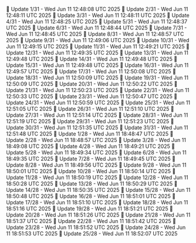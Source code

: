 📌 Update 1/31 - Wed Jun 11 12:48:08 UTC 2025
📌 Update 2/31 - Wed Jun 11 12:48:11 UTC 2025
📌 Update 3/31 - Wed Jun 11 12:48:11 UTC 2025
📌 Update 4/31 - Wed Jun 11 12:48:25 UTC 2025
📌 Update 5/31 - Wed Jun 11 12:48:37 UTC 2025
📌 Update 6/31 - Wed Jun 11 12:48:44 UTC 2025
📌 Update 7/31 - Wed Jun 11 12:48:45 UTC 2025
📌 Update 8/31 - Wed Jun 11 12:48:57 UTC 2025
📌 Update 9/31 - Wed Jun 11 12:49:06 UTC 2025
📌 Update 10/31 - Wed Jun 11 12:49:15 UTC 2025
📌 Update 11/31 - Wed Jun 11 12:49:21 UTC 2025
📌 Update 12/31 - Wed Jun 11 12:49:35 UTC 2025
📌 Update 13/31 - Wed Jun 11 12:49:48 UTC 2025
📌 Update 14/31 - Wed Jun 11 12:49:48 UTC 2025
📌 Update 15/31 - Wed Jun 11 12:49:48 UTC 2025
📌 Update 16/31 - Wed Jun 11 12:49:57 UTC 2025
📌 Update 17/31 - Wed Jun 11 12:50:08 UTC 2025
📌 Update 18/31 - Wed Jun 11 12:50:09 UTC 2025
📌 Update 19/31 - Wed Jun 11 12:50:09 UTC 2025
📌 Update 20/31 - Wed Jun 11 12:50:22 UTC 2025
📌 Update 21/31 - Wed Jun 11 12:50:23 UTC 2025
📌 Update 22/31 - Wed Jun 11 12:50:33 UTC 2025
📌 Update 23/31 - Wed Jun 11 12:50:47 UTC 2025
📌 Update 24/31 - Wed Jun 11 12:50:59 UTC 2025
📌 Update 25/31 - Wed Jun 11 12:51:05 UTC 2025
📌 Update 26/31 - Wed Jun 11 12:51:10 UTC 2025
📌 Update 27/31 - Wed Jun 11 12:51:14 UTC 2025
📌 Update 28/31 - Wed Jun 11 12:51:19 UTC 2025
📌 Update 29/31 - Wed Jun 11 12:51:23 UTC 2025
📌 Update 30/31 - Wed Jun 11 12:51:35 UTC 2025
📌 Update 31/31 - Wed Jun 11 12:51:48 UTC 2025
📌 Update 1/28 - Wed Jun 11 18:48:47 UTC 2025
📌 Update 2/28 - Wed Jun 11 18:48:57 UTC 2025
📌 Update 3/28 - Wed Jun 11 18:49:08 UTC 2025
📌 Update 4/28 - Wed Jun 11 18:49:21 UTC 2025
📌 Update 5/28 - Wed Jun 11 18:49:34 UTC 2025
📌 Update 6/28 - Wed Jun 11 18:49:35 UTC 2025
📌 Update 7/28 - Wed Jun 11 18:49:45 UTC 2025
📌 Update 8/28 - Wed Jun 11 18:49:56 UTC 2025
📌 Update 9/28 - Wed Jun 11 18:50:01 UTC 2025
📌 Update 10/28 - Wed Jun 11 18:50:14 UTC 2025
📌 Update 11/28 - Wed Jun 11 18:50:19 UTC 2025
📌 Update 12/28 - Wed Jun 11 18:50:28 UTC 2025
📌 Update 13/28 - Wed Jun 11 18:50:29 UTC 2025
📌 Update 14/28 - Wed Jun 11 18:50:35 UTC 2025
📌 Update 15/28 - Wed Jun 11 18:50:48 UTC 2025
📌 Update 16/28 - Wed Jun 11 18:51:01 UTC 2025
📌 Update 17/28 - Wed Jun 11 18:51:10 UTC 2025
📌 Update 18/28 - Wed Jun 11 18:51:16 UTC 2025
📌 Update 19/28 - Wed Jun 11 18:51:21 UTC 2025
📌 Update 20/28 - Wed Jun 11 18:51:26 UTC 2025
📌 Update 21/28 - Wed Jun 11 18:51:37 UTC 2025
📌 Update 22/28 - Wed Jun 11 18:51:42 UTC 2025
📌 Update 23/28 - Wed Jun 11 18:51:52 UTC 2025
📌 Update 24/28 - Wed Jun 11 18:51:53 UTC 2025
📌 Update 25/28 - Wed Jun 11 18:52:07 UTC 2025
